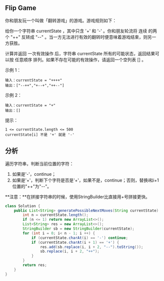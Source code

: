 ## Flip Game

你和朋友玩一个叫做「翻转游戏」的游戏。游戏规则如下：

给你一个字符串 currentState ，其中只含 '+' 和 '-' 。你和朋友轮流将 连续 的两个 "++" 反转成 "--" 。当一方无法进行有效的翻转时便意味着游戏结束，则另一方获胜。

计算并返回 一次有效操作 后，字符串 currentState 所有的可能状态，返回结果可以按 任意顺序 排列。如果不存在可能的有效操作，请返回一个空列表 [] 。

 

示例 1：

    输入：currentState = "++++"
    输出：["--++","+--+","++--"]

示例 2：
    
    输入：currentState = "+"
    输出：[]


提示：

    1 <= currentState.length <= 500
    currentState[i] 不是 '+' 就是 '-'

## 分析

遍历字符串，判断当前位置的字符：

1.  如果是'-'，continue；
2.  如果是'+'，判断下个字符是否是'+'，如果不是，continue；否则，替换i和i+1位置的"++"为"--"。

**注意：**在拼接字符串的时候，使用StringBuilder比直接用+号拼接更快。

```java
class Solution {
    public List<String> generatePossibleNextMoves(String currentState) {
        int n = currentState.length();
        if (n <= 1) return new ArrayList<>();
        List<String> res = new ArrayList<>();
        StringBuilder sb = new StringBuilder(currentState);
        for (int i = 0; i< n - 1; i ++) {
            if (currentState.charAt(i) == '-') continue;
            if (currentState.charAt(i + 1) == '+') {
                res.add(sb.replace(i, i + 2, "--").toString());
                sb.replace(i, i + 2, "++");
            }
        }
        return res;
    }
}
```

